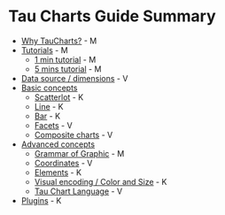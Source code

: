# Tau Charts Guide Summary

* [Why TauCharts?](docs/why/README.md) - M
* [Tutorials](docs/tutorials/README.md) - M
	* [1 min tutorial](docs/tutorials/1min.md) - M
	* [5 mins tutorial](docs/tutorials/5min.md) - M
* [Data source / dimensions](docs/datasource/README.md) - V
* [Basic concepts](docs/basic/README.md)
    * [Scatterlot](docs/basic/scatterplot.md) - K
    * [Line](docs/basic/line.md) - K
    * [Bar](docs/basic/bar.md) - K
    * [Facets](docs/basic/facet.md) - V
    * [Composite charts](docs/basic/composite.md) - V
* [Advanced concepts](docs/advanced/README.md)
	* [Grammar of Graphic](docs/advanced/gog.md) - M
	* [Coordinates](docs/advanced/coordinates.md) - V
	* [Elements](docs/advanced/elements.md) - K
	* [Visual encoding / Color and Size](docs/advanced/encoding.md) - K
	* [Tau Chart Language](docs/advanced/tauchartslanguage.md) - V
* [Plugins](docs/plugins/README.md) - K


